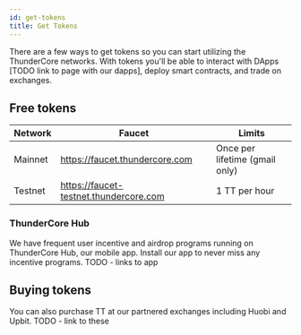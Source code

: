 ```yaml
---
id: get-tokens
title: Get Tokens
---
```

There are a few ways to get tokens so you can start utilizing the ThunderCore networks. With tokens you'll be able to interact with DApps [TODO link to page with our dapps], deploy smart contracts, and trade on exchanges. 

## Free tokens

Network|Faucet                       	   |Limits
-------|-----------------------------------|----------
Mainnet|https://faucet.thundercore.com|Once per lifetime (gmail only)
Testnet|https://faucet-testnet.thundercore.com|1 TT per hour

### ThunderCore Hub

We have frequent user incentive and airdrop programs running on ThunderCore Hub, our mobile app. Install our app to never miss any incentive programs. TODO - links to app

## Buying tokens

You can also purchase TT at our partnered exchanges including Huobi and Upbit. TODO - link to these